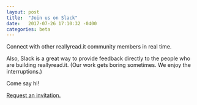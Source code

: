 ```yaml
---
layout: post
title:  "Join us on Slack"
date:   2017-07-26 17:10:32 -0400
categories: beta
---
```

Connect with other reallyread.it community members in real time.

Also, Slack is a great way to provide feedback directly to the people who are building reallyread.it. (Our work gets boring sometimes. We enjoy the interruptions.)

Come say hi!  

[Request an invitation.](https://goo.gl/forms/8VvQ6dmpdcmljiCl2)



